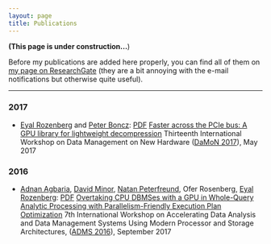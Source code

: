 ```yaml
---
layout: page
title: Publications
---
```


**(This page is under construction...**)

Before my publications are added here properly, you can find all of them on [my page on ResearchGate](https://www.researchgate.net/profile/Eyal_Rozenberg/contributions) (they are a bit annoying with the e-mail notifications but otherwise quite useful).

---

<h3>2017</h3>
<ul class="Publications">
<li class="Publication" typeof="foaf:Document" about="#damon-2017">
<span class="PublicationAuthors">
<a rel="dc:author" href="/">Eyal Rozenberg</a> and <a rel="dc:author" href="http://homepages.cwi.nl/~boncz/">Peter Boncz</a>:
</span>
<a class="PublicationPDFDocument" rel="rdfs:seeAlso" href="https://www.researchgate.net/profile/Eyal_Rozenberg/publication/315834231_Faster_across_the_PCIe_bus_A_GPU_library_for_lightweight_decompression/links/58ea8e94458515e30dcfb76c/Faster-across-the-PCIe-bus-A-GPU-library-for-lightweight-decompression.pdf"><span>PDF</span></a>
<a class="PublicationTitle" property="dc:title rdfs:label" href="https://www.researchgate.net/publication/315834231_Faster_across_the_PCIe_bus_A_GPU_library_for_lightweight_decompression">Faster across the PCIe bus: A GPU library for lightweight decompression</a>
<span class="PublicationBookTitle">Thirteenth International Workshop on Data Management on New Hardware (<a href="http://ssdbm2016.org/">DaMoN 2017</a>), May 2017</span>
</li>
</ul>
<h3>2016</h3>
<ul class="Publications">
<li class="Publication" typeof="foaf:Document" about="#adms-2016">
<span class="PublicationAuthors">
<a rel="dc:author" href="#meng">Adnan Agbaria</a>, <a rel="dc:author" href="#chao">David Minor</a>, <a rel="dc:author" href="https://www.linkedin.com/in/natan-peterfreund-2000551/">Natan Peterfreund</a>, <span rel="dc:author">Ofer Rosenberg</span>, <a rel="dc:author" href="/">Eyal Rozenberg</a>:
</span>
<a class="PublicationPDFDocument" rel="rdfs:seeAlso" href="http://www.adms-conf.org/2016/agbaria_adms16.pdf"><span>PDF</span></a>
<a class="PublicationTitle" property="dc:title rdfs:label" href="https://www.researchgate.net/publication/308887432_Overtaking_CPU_DBMSes_with_a_GPU_in_Whole-Query_Analytic_Processing_with_Parallelism-Friendly_Execution_Plan_Optimization">Overtaking CPU DBMSes with a GPU in Whole-Query Analytic Processing with Parallelism-Friendly Execution Plan Optimization</a>
<span class="PublicationBookTitle">7th International Workshop on Accelerating Data Analysis and Data Management Systems Using Modern Processor and Storage Architectures, (<a href="http://www.adms2016.org/">ADMS 2016</a>), September 2017</span>
</li>

</ul>

